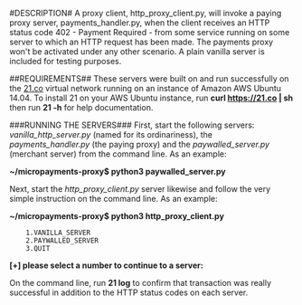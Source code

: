 #DESCRIPTION#
A proxy client, http_proxy_client.py, will invoke a paying proxy server, payments_handler.py, when the client receives an HTTP status code 402 - Payment Required - from some service running on some server to which an HTTP request has been made. The payments proxy won't be activated under any other scenario. A plain vanilla server is included for testing purposes. 

##REQUIREMENTS##
These servers were built on and run successfully on the [21.co](https://21.co) virtual network running on an instance of Amazon AWS Ubuntu 14.04. To install 21 on your AWS Ubuntu instance, run **curl https://21.co | sh** then run **21 -h** for help documentation. 

###RUNNING THE SERVERS###
First, start the following servers: _vanilla_http_server.py_ (named for its ordinariness), the _payments_handler.py_ (the paying proxy) and the _paywalled_server.py_ (merchant server) from the command line. As an example:

**~/micropayments-proxy$ python3 paywalled_server.py**

Next, start the _http_proxy_client.py_ server likewise and follow the very simple instruction on the command line. As an example:

**~/micropayments-proxy$ python3 http_proxy_client.py**

        1.VANILLA_SERVER
        2.PAYWALLED_SERVER
        3.QUIT
        
**[+] please select a number to continue to a server:**

On the command line, run **21 log** to confirm that transaction was really successful in addition to the HTTP status codes on each server. 
